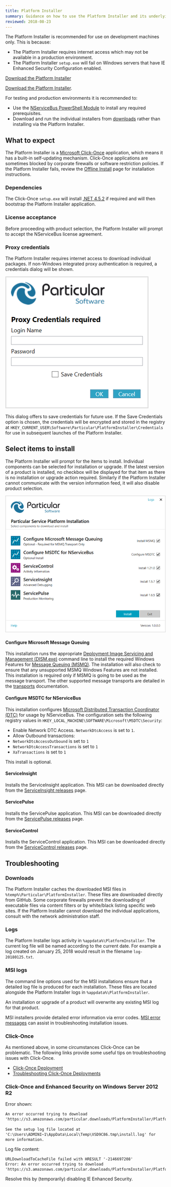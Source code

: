 ```yaml
---
title: Platform Installer
summary: Guidance on how to use the Platform Installer and its underlying components
reviewed: 2018-08-23
---
```


The Platform Installer is recommended for use on development machines only. This is because:

 * The Platform Installer requires internet access which may not be available in a production environment.
 * The Platform Installer `setup.exe` will fail on Windows servers that have IE Enhanced Security Configuration enabled.

<div class="text-center inline-download hidden-xs"><a id='download-demo' href='https://particular.net/start-platform-download' class="btn btn-primary btn-lg"><span class="glyphicon glyphicon-download-alt" aria-hidden="true"></span> Download the Platform Installer</a>
</div>


[Download the Platform Installer](https://particular.net/start-platform-download).

For testing and production environments it is recommended to:

 * Use the [NServiceBus PowerShell Module](/nservicebus/operations/management-using-powershell.md) to install any required prerequisites.
 * Download and run the individual installers from [downloads](https://particular.net/downloads) rather than installing via the Platform Installer.


## What to expect

The Platform Installer is a [Microsoft Click-Once](https://msdn.microsoft.com/en-us/library/t71a733d.aspx) application, which means it has a built-in self-updating mechanism. Click-Once applications are sometimes blocked by corporate firewalls or software restriction policies. If the Platform Installer fails, review the [Offline Install](offline.md) page for installation instructions.


### Dependencies

The Click-Once `setup.exe` will install [.NET 4.5.2](https://www.microsoft.com/en-us/download/details.aspx?id=42643) if required and will then bootstrap the Platform Installer application.


### License acceptance

Before proceeding with product selection, the Platform Installer will prompt to accept the NServiceBus license agreement.


### Proxy credentials

The Platform Installer requires internet access to download individual packages. If non-Windows integrated proxy authentication is required, a credentials dialog will be shown.

![](save-credentials.png)

This dialog offers to save credentials for future use. If the Save Credentials option is chosen, the credentials will be encrypted and stored in the registry at `HKEY_CURRENT_USER\Software\Particular\PlatformInstaller\Credentials` for use in subsequent launches of the Platform Installer.


## Select items to install

The Platform Installer will prompt for the items to install. Individual components can be selected for installation or upgrade. If the latest version of a product is installed, no checkbox will be displayed for that item as there is no installation or upgrade action required. Similarly if the Platform Installer cannot communicate with the version information feed, it will also disable product selection.

![](select-items.png)


#### Configure Microsoft Message Queuing

This installation runs the appropriate [Deployment Image Servicing and Management (DISM.exe)](https://technet.microsoft.com/en-au/library/hh825236.aspx) command line to install the required Windows Features for [Message Queuing (MSMQ)](https://msdn.microsoft.com/en-us/library/ms711472.aspx). The installation will also check to ensure that any unsupported MSMQ Windows Features are not installed. This installation is required only if MSMQ is going to be used as the message transport. The other supported message transports are detailed in the [transports](/transports/) documentation.


#### Configure MSDTC for NServiceBus

This installation configures [Microsoft Distributed Transaction Coordinator (DTC)](https://msdn.microsoft.com/en-us/library/ms684146.aspx) for usage by NServiceBus. The configuration sets the following registry values in `HKEY_LOCAL_MACHINE\SOFTWARE\Microsoft\MSDTC\Security`:

 * Enable Network DTC Access. `NetworkDtcAccess` is set to `1`.
 * Allow Outbound transactions:
  * `NetworkDtcAccessOutbound` is set to `1`
  * `NetworkDtcAccessTransactions` is set to `1`
  * `XaTransactions` is set to `1`

 This install is optional.


#### ServiceInsight

Installs the ServiceInsight application. This MSI can be downloaded directly from the [ServiceInsight releases](https://github.com/Particular/ServiceInsight/releases/latest) page.


#### ServicePulse

Installs the ServicePulse application. This MSI can be downloaded directly from the [ServicePulse releases](https://github.com/Particular/ServicePulse/releases/latest) page.


#### ServiceControl

Installs the ServiceControl application. This MSI can be downloaded directly from the [ServiceControl releases](https://github.com/Particular/ServiceControl/releases/latest) page.


## Troubleshooting


### Downloads

The Platform Installer caches the downloaded MSI files in `%temp%\Particular\PlatformInstaller`. These files are downloaded directly from GitHub. Some corporate firewalls prevent the downloading of executable files via content filters or by white/black listing specific web sites. If the Platform Installer cannot download the individual applications, consult with the network administration staff.


### Logs

The Platform Installer logs activity in `%appdata%\PlatformInstaller`. The current log file will be named according to the current date. For example a log created on January 25, 2018 would result in the filename `log-20180125.txt`.


### MSI logs

The command line options used for the MSI installations ensure that a detailed log file is produced for each installation. These files are located alongside the Platform Installer logs in `%appdata%\PlatformInstaller`.

An installation or upgrade of a product will overwrite any existing MSI log for that product.

MSI installers provide detailed error information via error codes. [MSI error messages](https://msdn.microsoft.com/en-us/library/aa376931.aspx) can assist in troubleshooting installation issues.


### Click-Once

As mentioned above, in some circumstances Click-Once can be problematic. The following links provide some useful tips on troubleshooting issues with Click-Once.

* [Click-Once Deployment](https://msdn.microsoft.com/en-us/library/t71a733d.aspx)
* [Troubleshooting Click-Once Deployments](https://msdn.microsoft.com/en-us/library/fb94w1t5.aspx)


### Click-Once and Enhanced Security on Windows Server 2012 R2

Error shown:

```
An error occurred trying to download
'https://s3.amazonaws.com/particular.downloads/PlatformInstaller/PlatformInstaller.application'.

See the setup log file located at
'C:\Users\ADMINI~1\AppData\Local\Temp\VSD9C86.tmp\install.log' for more information.
```

Log file content:

```
URLDownloadToCacheFile failed with HRESULT '-2146697208'
Error: An error occurred trying to download
'https://s3.amazonaws.com/particular.downloads/PlatformInstaller/PlatformInstaller.application'.
```

Resolve this by (temporarily) disabling IE Enhanced Security.
